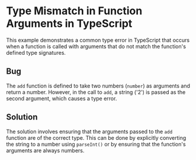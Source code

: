 # Type Mismatch in Function Arguments in TypeScript

This example demonstrates a common type error in TypeScript that occurs when a function is called with arguments that do not match the function's defined type signatures.

## Bug

The `add` function is defined to take two numbers (`number`) as arguments and return a number. However, in the call to `add`, a string ('2') is passed as the second argument, which causes a type error.

## Solution

The solution involves ensuring that the arguments passed to the `add` function are of the correct type. This can be done by explicitly converting the string to a number using `parseInt()` or by ensuring that the function's arguments are always numbers.